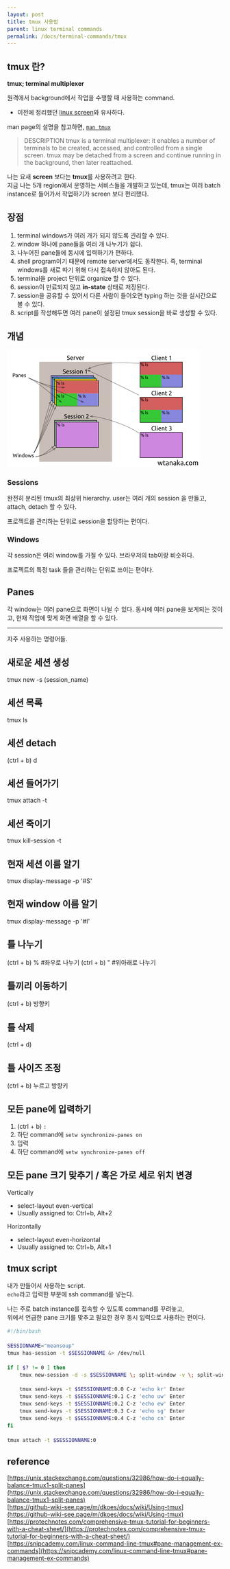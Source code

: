 ```yaml
---
layout: post
title: tmux 사용법
parent: linux terminal commands
permalink: /docs/terminal-commands/tmux
---
```


## tmux 란?

**tmux; terminal multiplexer**

원격에서 background에서 작업을 수행할 때 사용하는 command.  
-  이전에 정리했던 [linux screen](/docs/terminal-commands/screen)와 유사하다.

man page의 설명을 참고하면, [`man tmux`](http://man.openbsd.org/OpenBSD-current/man1/tmux.1)
> DESCRIPTION
>      tmux is a terminal multiplexer: it enables a number of terminals to be created, accessed, and controlled from a single screen.  tmux may be detached from a screen and continue running in the background, then later reattached.

나는 요새 **screen** 보다는 **tmux**를 사용하려고 한다.  
지금 나는 5개 region에서 운영하는 서비스들을 개발하고 있는데, tmux는 여러 batch instance로 들어가서 작업하기가 screen 보다 편리했다.
## 장점

1. terminal windows가 여러 개가 되지 않도록 관리할 수 있다.
2. window 하나에 pane들을 여러 개 나누기가 쉽다.
3. 나누어진 pane들에 동시에 입력하기가 편하다.
4. shell program이기 때문에 remote server에서도 동작한다. 즉, terminal windows를 새로 따기 위해 다시 접속하지 않아도 된다.
5. terminal을 project 단위로 organize 할 수 있다.
6. session이 만료되지 않고 **in-state** 상태로 저장된다.
7. session을 공유할 수 있어서 다른 사람이 들어오면 typing 하는 것을 실시간으로 볼 수 있다.
8. script를 작성해두면 여러 pane이 설정된 tmux session을 바로 생성할 수 있다.

## 개념

![tmux hierarchy](/images/post/terminal-commands/tmux.png)

### Sessions

완전히 분리된 tmux의 최상위 hierarchy.
user는 여러 개의 session 을 만들고, attach, detach 할 수 있다.

프로젝트를 관리하는 단위로 session을 할당하는 편이다.

### Windows

각 session은 여러 window를 가질 수 있다.
브라우저의 tab이랑 비슷하다.

프로젝트의 특정 task 들을 관리하는 단위로 쓰이는 편이다.

## Panes

각 window는 여러 pane으로 화면이 나뉠 수 있다.
동시에 여러 pane을 보게되는 것이고, 현재 작업에 맞게 화면 배열을 할 수 있다.

---

자주 사용하는 명령어들.

## 새로운 세션 생성
tmux new -s (session_name)

## 세션 목록
tmux ls

## 세션 detach
(ctrl + b) d

## 세션 들어가기
tmux attach -t <session-name>

## 세션 죽이기
tmux kill-session -t <session-name>

## 현재 세션 이름 알기
tmux display-message -p '#S'

## 현재 window 이름 알기
tmux display-message -p '#I'

## 틀 나누기
(ctrl + b) % #좌우로 나누기
(ctrl + b) " #위아래로 나누기

## 틀끼리 이동하기
(ctrl + b) 방향키

## 틀 삭제
(ctrl + d)

## 틀 사이즈 조정
(ctrl + b) 누르고 방향키

## 모든 pane에 입력하기

1. (ctrl + b) `:`
2. 하단 command에 `setw synchronize-panes on`
3. 입력
4. 하단 command에 `setw synchronize-panes off`

## 모든 pane 크기 맞추기 / 혹은 가로 세로 위치 변경

Vertically
- select-layout even-vertical
- Usually assigned to: Ctrl+b, Alt+2

Horizontally
- select-layout even-horizontal
- Usually assigned to: Ctrl+b, Alt+1


## tmux script

내가 만들어서 사용하는 script.  
`echo`라고 입력한 부분에 ssh command를 넣는다.  

나는 주로 batch instance를 접속할 수 있도록 command를 꾸려놓고,  
위에서 언급한 pane 크기를 맞추고 필요한 경우 동시 입력으로 사용하는 편이다.

```sh
#!/bin/bash

SESSIONNAME="meansoup"
tmux has-session -t $SESSIONNAME &> /dev/null

if [ $? != 0 ] then
    tmux new-session -d -s $SESSIONNAME \; split-window -v \; split-window -v \; select-pane -t 0 \; split-window -v\; split-window -v \;

    tmux send-keys -t $SESSIONNAME:0.0 C-z 'echo kr' Enter
    tmux send-keys -t $SESSIONNAME:0.1 C-z 'echo uw' Enter
    tmux send-keys -t $SESSIONNAME:0.2 C-z 'echo ew' Enter
    tmux send-keys -t $SESSIONNAME:0.3 C-z 'echo sg' Enter
    tmux send-keys -t $SESSIONNAME:0.4 C-z 'echo cn' Enter
fi

tmux attach -t $SESSIONNAME:0
```

## reference

[https://unix.stackexchange.com/questions/32986/how-do-i-equally-balance-tmux1-split-panes](https://unix.stackexchange.com/questions/32986/how-do-i-equally-balance-tmux1-split-panes)  
[https://github-wiki-see.page/m/dkoes/docs/wiki/Using-tmux](https://github-wiki-see.page/m/dkoes/docs/wiki/Using-tmux)  
[https://protechnotes.com/comprehensive-tmux-tutorial-for-beginners-with-a-cheat-sheet/](https://protechnotes.com/comprehensive-tmux-tutorial-for-beginners-with-a-cheat-sheet/)  
[https://snipcademy.com/linux-command-line-tmux#pane-management-ex-commands](https://snipcademy.com/linux-command-line-tmux#pane-management-ex-commands)  